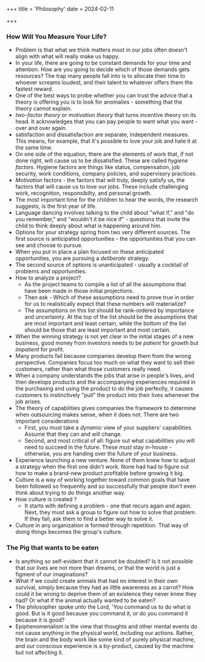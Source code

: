 +++
title = 'Philosophy'
date = 2024-02-11

+++

### How Will You Measure Your Life?

- Problem is that what we think matters most in our jobs often doesn't align with what will really make us happy.
- In your life, there are going to be constant demands for your time and attention. How are you going to decide which of those demands gets resources? The trap many people fall into is to allocate their time to whoever screams loudest, and their talent to whatever offers them the fastest reward.
- One of the best ways to probe whether you can trust the advice that a theory is offering you is to look for anomalies - something that the theory cannot explain.
- _two-factor theory_ or _motivation theory_ that turns incentive theory on its head. It acknowledges that you can pay people to want what you want - over and over again.
- satisfaction and dissatisfaction are separate, independent measures. This means, for example, that it's possible to love your job and hate it at the same time.
- On one side of the equation, there are the elements of work that, if not done right, will cause us to be dissatisfied. These are called _hygiene factors_. Hygiene factors are things like status, compensation, job security, work conditions, company policies, and supervisory practices.
- _Motivation_ factors - the factors that will truly, deeply satisfy us, the factors that will cause us to love our jobs. These include challenging work, recognition, responsibilty, and personal growth.
- The most important time for the children to hear the words, the research suggests, is the first year of life.
- Language dancing involves talking to the child about "what if," and "do you remember," and "wouldn't it be nice if" - questions that invite the child to think deeply about what is happening around him.
- Options for your strategy spring from two very different sources. The first source is anticipated opportunities - the opportunities that you can see and choose to pursue.
- When you put in place a plan focused on these anticipated opportunities, you are pursuing a _deliberate_ strategy.
- The second source of options is unanticipated - usually a cocktail of problems and opportunities.
- How to analyze a project?
  - As the project teams to compile a list of all the assumptions that have been made in those initial projections.
  - Then ask - Which of these assumptions need to prove true in order for us to realistically expect that these numbers will materialize?
  - The assumptions on this list should be rank-ordered by importance and uncertainty. At the top of the list should be the assumptions that are most important and least certain, while the bottom of the list should be those that are least important and most certain.
- When the winning strategy is not yet clear in the initial stages of a new business, good money from investors needs to be _patient_ for growth but _impatient_ for profit.
- Many products fail because companies develop them from the wrong perspective. Companies focus too much on what they want to sell their customers, rather than what those customers really need.
- When a company understands the jobs that arise in people's lives, and then develops products and the accompanying experiences required in the purchasing and using the product to do the job perfectly, it causes customers to instinctively "pull" the product into their lives whenever the job arises.
- The theory of capabilities gives companies the framework to determine when outsourcing makes sense, when it does not. There are two important considerations
  - First, you must take a _dynamic_ view of your suppliers' capabilities. Assume that they can and will change.
  - Second, and most critical of all: figure out what capabilities you will need to succeed in the future. These _must_ stay in-house - otherwise, you are handing over the future of your business.
- Experience launching a new venture. None of them knew how to adjust a strategy when the first one didn't work. None had had to figure out how to make a brand-new product profitable before growing it big.
- Culture is a way of working together toward common goals that have been followed so frequently and so successfully that people don't even think about trying to do things another way.
- How culture is created ?
  - It starts with defining a problem - one that recurs again and again. Next, they must ask a group to figure out how to solve that problem. If they fail, ask them to find a better way to solve it.
- Culture in any organization is formed through repetition. That way of doing things becomes the group's culture.

### The Pig that wants to be eaten

- Is anything so self-evident that it cannot be doubted? Is it not possible that our lives are not more than dreams, or that the world is just a figment of our imaginations?
- What if we could create animals that had no interest in their own survival, simply because they had as little awareness as a carrot? How could it be wrong to deprive them of an existence they never knew they had? Or what if the animal actually wanted to be eaten?
- The philosopher spoke unto the Lord, 'You command us to do what is good. But is it good because you command it, or do you command it because it is good?
- Epiphenomenalism is the view that thoughts and other mental events do not cause anything in the physical world, including our actions. Rather, the brain and the body work like some kind of purely physical machine, and our conscious experience is a by-product, caused by the machine but not affecting it.
